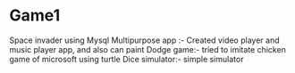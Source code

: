 # Game1
Space invader using Mysql
Multipurpose app :- Created video player and music player app, and also can paint 
Dodge game:- tried to imitate chicken game of microsoft using turtle
Dice simulator:- simple simulator
